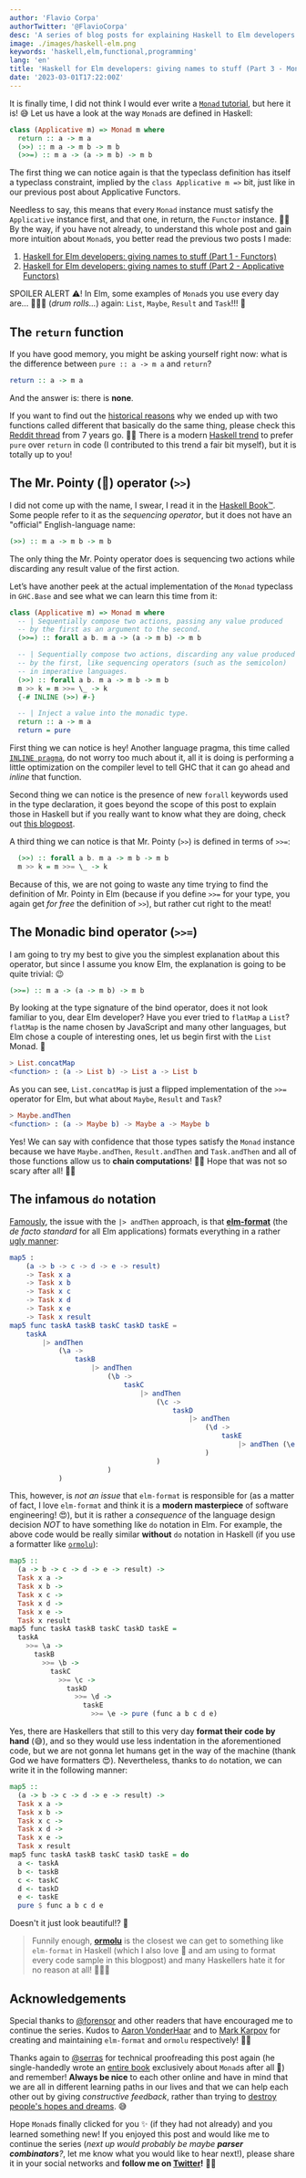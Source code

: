```yaml
---
author: 'Flavio Corpa'
authorTwitter: '@FlavioCorpa'
desc: 'A series of blog posts for explaining Haskell to Elm developers interested to learn the language that powers the compiler for their favourite language!'
image: ./images/haskell-elm.png
keywords: 'haskell,elm,functional,programming'
lang: 'en'
title: 'Haskell for Elm developers: giving names to stuff (Part 3 - Monads!)'
date: '2023-03-01T17:22:00Z'
---
```


It is finally time, I did not think I would ever write a [`Monad` tutorial](https://byorgey.wordpress.com/2009/01/12/abstraction-intuition-and-the-monad-tutorial-fallacy/), but here it is! 😅 Let us have a look at the way `Monad`s are defined in Haskell:

```haskell
class (Applicative m) => Monad m where
  return :: a -> m a
  (>>) :: m a -> m b -> m b
  (>>=) :: m a -> (a -> m b) -> m b
```

The first thing we can notice again is that the typeclass definition has itself a typeclass constraint, implied by the `class Applicative m =>` bit, just like in our previous post about Applicative Functors.

Needless to say, this means that every `Monad` instance must satisfy the `Applicative` instance first, and that one, in return, the `Functor` instance. 😵‍💫 By the way, if you have not already, to understand this whole post and gain more intuition about `Monad`s, you better read the previous two posts I made:

1. [Haskell for Elm developers: giving names to stuff (Part 1 - Functors)](https://flaviocorpa.com/haskell-for-elm-developers-giving-names-to-stuff-part-1-functors.html)
2. [Haskell for Elm developers: giving names to stuff (Part 2 - Applicative Functors)](https://flaviocorpa.com/haskell-for-elm-developers-giving-names-to-stuff-part-2-applicative-functors.html)

SPOILER ALERT ⚠️! In Elm, some examples of `Monad`s you use every day are... 🥁🥁🥁 (_drum rolls..._) again: `List`, `Maybe`, `Result` and `Task`!!! 🤯

## The `return` function

If you have good memory, you might be asking yourself right now: what is the difference between `pure :: a -> m a` and `return`?

```haskell
return :: a -> m a
```

And the answer is: there is **none**.

If you want to find out the [historical reasons](https://stackoverflow.com/a/32788607/2834553) why we ended up with two functions called different that basically do the same thing, please check this [Reddit thread](https://www.reddit.com/r/haskell/comments/4tu9qf/is_there_any_pure_return/) from 7 years go. 👴🏻 There is a modern [Haskell trend](https://github.com/search?o=desc&q=use+pure+instead+of+return&s=&type=Commits) to prefer `pure` over `return` in code (I contributed to this trend a fair bit myself), but it is totally up to you!

## The Mr. Pointy (🤣) operator (`>>`)

I did not come up with the name, I swear, I read it in the [Haskell Book™️](https://haskellbook.com/). Some people refer to it as the _sequencing operator_, but it does not have an "official" English-language name:

```haskell
(>>) :: m a -> m b -> m b
```

The only thing the Mr. Pointy operator does is sequencing two actions while discarding any result value of the first action.

Let’s have another peek at the actual implementation of the `Monad` typeclass in `GHC.Base` and see what we can learn this time from it:

```haskell
class (Applicative m) => Monad m where
  -- | Sequentially compose two actions, passing any value produced
  -- by the first as an argument to the second.
  (>>=) :: forall a b. m a -> (a -> m b) -> m b

  -- | Sequentially compose two actions, discarding any value produced
  -- by the first, like sequencing operators (such as the semicolon)
  -- in imperative languages.
  (>>) :: forall a b. m a -> m b -> m b
  m >> k = m >>= \_ -> k
  {-# INLINE (>>) #-}

  -- | Inject a value into the monadic type.
  return :: a -> m a
  return = pure
```

First thing we can notice is hey! Another language pragma, this time called [`INLINE pragma`](https://ghc.gitlab.haskell.org/ghc/doc/users_guide/exts/pragmas.html#inline-pragma), do not worry too much about it, all it is doing is performing a little optimization on the compiler level to tell GHC that it can go ahead and _inline_ that function.

Second thing we can notice is the presence of new `forall` keywords used in the type declaration, it goes beyond the scope of this post to explain those in Haskell but if you really want to know what they are doing, check out [this blogpost](https://wasp-lang.dev/blog/2021/09/01/haskell-forall-tutorial).

A third thing we can notice is that Mr. Pointy (`>>`) is defined in terms of `>>=`:

```haskell
  (>>) :: forall a b. m a -> m b -> m b
  m >> k = m >>= \_ -> k
```

Because of this, we are not going to waste any time trying to find the definition of Mr. Pointy in Elm (because if you define `>>=` for your type, you again get _for free_ the definition of `>>`), but rather cut right to the meat!

## The Monadic bind operator (`>>=`)

I am going to try my best to give you the simplest explanation about this operator, but since I assume you know Elm, the explanation is going to be quite trivial: 😉

```haskell
(>>=) :: m a -> (a -> m b) -> m b
```

By looking at the type signature of the bind operator, does it not look familiar to you, dear Elm developer? Have you ever tried to `flatMap` a `List`? `flatMap` is the name chosen by JavaScript and many other languages, but Elm chose a couple of interesting ones, let us begin first with the `List` Monad. 🙊

```elm
> List.concatMap
<function> : (a -> List b) -> List a -> List b
```

As you can see, `List.concatMap` is just a flipped implementation of the `>>=` operator for Elm, but what about `Maybe`, `Result` and `Task`?

```elm
> Maybe.andThen
<function> : (a -> Maybe b) -> Maybe a -> Maybe b
```

Yes! We can say with confidence that those types satisfy the `Monad` instance because we have `Maybe.andThen`, `Result.andThen` and `Task.andThen` and all of those functions allow us to **chain computations**! 👏🏻 Hope that was not so scary after all! 👻😘

## The infamous `do` notation

[Famously](https://github.com/avh4/elm-format/issues/568), the issue with the `|> andThen` approach, is that [**elm-format**](https://github.com/avh4/elm-format) (the _de facto standard_ for all Elm applications) formats everything in a rather [ugly manner](https://github.com/avh4/elm-format/issues/352):

```elm
map5 :
    (a -> b -> c -> d -> e -> result)
    -> Task x a
    -> Task x b
    -> Task x c
    -> Task x d
    -> Task x e
    -> Task x result
map5 func taskA taskB taskC taskD taskE =
    taskA
        |> andThen
            (\a ->
                taskB
                    |> andThen
                        (\b ->
                            taskC
                                |> andThen
                                    (\c ->
                                        taskD
                                            |> andThen
                                                (\d ->
                                                    taskE
                                                        |> andThen (\e -> succeed (func a b c d e))
                                                )
                                    )
                        )
            )
```

This, however, is _not an issue_ that `elm-format` is responsible for (as a matter of fact, I love `elm-format` and think it is a **modern masterpiece** of software engineering! 😍), but it is rather a _consequence_ of the language design decision _NOT_ to have something like `do` notation in Elm. For example, the above code would be really similar **without** `do` notation in Haskell (if you use a formatter like [`ormolu`](<(https://ormolu-live.tweag.io/)>)):

```haskell
map5 ::
  (a -> b -> c -> d -> e -> result) ->
  Task x a ->
  Task x b ->
  Task x c ->
  Task x d ->
  Task x e ->
  Task x result
map5 func taskA taskB taskC taskD taskE =
  taskA
    >>= \a ->
      taskB
        >>= \b ->
          taskC
            >>= \c ->
              taskD
                >>= \d ->
                  taskE
                    >>= \e -> pure (func a b c d e)
```

Yes, there are Haskellers that still to this very day **format their code by hand** (😅), and so they would use less indentation in the aforementioned code, but we are not gonna let humans get in the way of the machine (thank God we have formatters 😍). Nevertheless, thanks to `do` notation, we can write it in the following manner:

```haskell
map5 ::
  (a -> b -> c -> d -> e -> result) ->
  Task x a ->
  Task x b ->
  Task x c ->
  Task x d ->
  Task x e ->
  Task x result
map5 func taskA taskB taskC taskD taskE = do
  a <- taskA
  b <- taskB
  c <- taskC
  d <- taskD
  e <- taskE
  pure $ func a b c d e
```

Doesn't it just look beautiful!? 💜

> Funnily enough, [**ormolu**](https://github.com/tweag/ormolu) is the closest we can get to something like `elm-format` in Haskell (which I also love 🤩 and am using to format every code sample in this blogpost) and many Haskellers hate it for no reason at all! 🤷🏼‍♂️

## Acknowledgements

Special thanks to [@forensor](https://twitter.com/Forensor) and other readers that have encouraged me to continue the series. Kudos to [Aaron VonderHaar](https://twitter.com/avh4) and to [Mark Karpov](https://markkarpov.com/about.html) for creating and maintaining `elm-format` and `ormolu` respectively! 🙌🏻

Thanks again to [@serras](https://twitter.com/trupill) for technical proofreading this post again (he single-handedly wrote an [entire book](https://leanpub.com/book-of-monads) exclusively about `Monad`s after all 🫡) and remember! **Always be nice** to each other online and have in mind that we are all in different learning paths in our lives and that we can help each other out by giving _constructive feedback_, rather than trying to [destroy people's hopes and dreams](https://twitter.com/FlavioCorpa/status/1629225727852789762?s=20). 😅

Hope `Monad`s finally clicked for you ✨ (if they had not already) and you learned something new! If you enjoyed this post and would like me to continue the series (_next up would probably be maybe **parser combinators**?_, let me know what you would like to hear next!), please share it in your social networks and **follow me on [Twitter](https://twitter.com/FlavioCorpa)!** 🙌🏻
